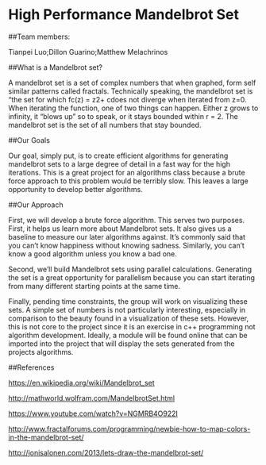 # High Performance Mandelbrot Set
##Team members:

Tianpei Luo;Dillon Guarino;Matthew Melachrinos

##What is a Mandelbrot set?

A mandelbrot set is a set of complex numbers that when graphed, form self similar patterns called fractals. Technically speaking, the mandelbrot set is “the set for which fc(z) = z2+ cdoes not diverge when iterated from z=0. When iterating the function, one of two things can happen. Either z grows to infinity, it “blows up” so to speak, or it stays bounded within r = 2. The mandelbrot set is the set of all numbers that stay bounded. 


##Our Goals

Our goal, simply put, is to create efficient algorithms for generating mandelbrot sets to a large degree of detail in a fast way for the high iterations. This is a great project for an algorithms class because a brute force approach to this problem would be terribly slow. This leaves a large opportunity to develop better algorithms. 

##Our Approach 

First, we will develop a brute force algorithm. This serves two purposes. First, it helps us learn more about Mandelbrot sets. It also gives us a baseline to measure our later algorithms against. It’s commonly said that you can’t know happiness without knowing sadness. Similarly, you can’t know a good algorithm unless you know a bad one.

Second, we’ll build Mandelbrot sets using parallel calculations. Generating the set is a great opportunity for parallelism because you can start iterating from many different starting points at the same time. 

Finally, pending time constraints, the group will work on visualizing these sets. A simple set of numbers is not particularly interesting, especially in comparison to the beauty found in a visualization of these sets. However, this is not core to the project since it is an exercise in c++ programming not algorithm development. Ideally, a module will be found online that can be imported into the project that will display the sets generated from the projects algorithms.

##References

https://en.wikipedia.org/wiki/Mandelbrot_set

http://mathworld.wolfram.com/MandelbrotSet.html

https://www.youtube.com/watch?v=NGMRB4O922I

http://www.fractalforums.com/programming/newbie-how-to-map-colors-in-the-mandelbrot-set/

http://jonisalonen.com/2013/lets-draw-the-mandelbrot-set/

